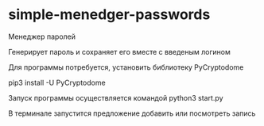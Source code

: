 # simple-menedger-passwords
Менеджер паролей

Генерирует пароль и сохраняет его вместе с введеным логином

Для программы потребуется, установить библиотеку PyCryptodome

pip3 install -U PyCryptodome

Запуск программы осуществляется командой python3 start.py

В терминале запустится предложение добавить или посмотреть запись

